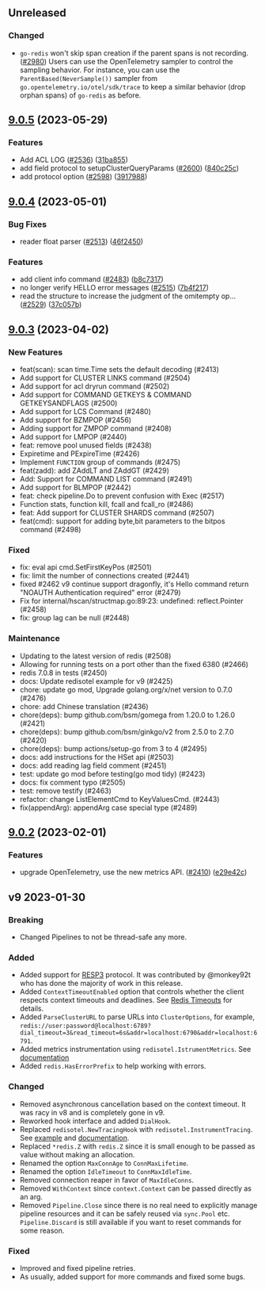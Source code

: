 ## Unreleased

### Changed

* `go-redis` won't skip span creation if the parent spans is not recording. ([#2980](https://github.com/DovudR/go-redis/issues/2980))
  Users can use the OpenTelemetry sampler to control the sampling behavior.
  For instance, you can use the `ParentBased(NeverSample())` sampler from `go.opentelemetry.io/otel/sdk/trace` to keep
  a similar behavior (drop orphan spans) of `go-redis` as before.

## [9.0.5](https://github.com/DovudR/go-redis/compare/v9.0.4...v9.0.5) (2023-05-29)


### Features

* Add ACL LOG ([#2536](https://github.com/DovudR/go-redis/issues/2536)) ([31ba855](https://github.com/DovudR/go-redis/commit/31ba855ddebc38fbcc69a75d9d4fb769417cf602))
* add field protocol to setupClusterQueryParams ([#2600](https://github.com/DovudR/go-redis/issues/2600)) ([840c25c](https://github.com/DovudR/go-redis/commit/840c25cb6f320501886a82a5e75f47b491e46fbe))
* add protocol option ([#2598](https://github.com/DovudR/go-redis/issues/2598)) ([3917988](https://github.com/DovudR/go-redis/commit/391798880cfb915c4660f6c3ba63e0c1a459e2af))



## [9.0.4](https://github.com/DovudR/go-redis/compare/v9.0.3...v9.0.4) (2023-05-01)


### Bug Fixes

* reader float parser ([#2513](https://github.com/DovudR/go-redis/issues/2513)) ([46f2450](https://github.com/DovudR/go-redis/commit/46f245075e6e3a8bd8471f9ca67ea95fd675e241))


### Features

* add client info command ([#2483](https://github.com/DovudR/go-redis/issues/2483)) ([b8c7317](https://github.com/DovudR/go-redis/commit/b8c7317cc6af444603731f7017c602347c0ba61e))
* no longer verify HELLO error messages ([#2515](https://github.com/DovudR/go-redis/issues/2515)) ([7b4f217](https://github.com/DovudR/go-redis/commit/7b4f2179cb5dba3d3c6b0c6f10db52b837c912c8))
* read the structure to increase the judgment of the omitempty op… ([#2529](https://github.com/DovudR/go-redis/issues/2529)) ([37c057b](https://github.com/DovudR/go-redis/commit/37c057b8e597c5e8a0e372337f6a8ad27f6030af))



## [9.0.3](https://github.com/DovudR/go-redis/compare/v9.0.2...v9.0.3) (2023-04-02)

### New Features

- feat(scan): scan time.Time sets the default decoding (#2413)
- Add support for CLUSTER LINKS command (#2504)
- Add support for acl dryrun command (#2502)
- Add support for COMMAND GETKEYS & COMMAND GETKEYSANDFLAGS (#2500)
- Add support for LCS Command (#2480)
- Add support for BZMPOP (#2456)
- Adding support for ZMPOP command (#2408)
- Add support for LMPOP (#2440)
- feat: remove pool unused fields (#2438)
- Expiretime and PExpireTime (#2426)
- Implement `FUNCTION` group of commands (#2475)
- feat(zadd): add ZAddLT and ZAddGT (#2429)
- Add: Support for COMMAND LIST command (#2491)
- Add support for BLMPOP (#2442)
- feat: check pipeline.Do to prevent confusion with Exec (#2517)
- Function stats, function kill, fcall and fcall_ro (#2486)
- feat: Add support for CLUSTER SHARDS command (#2507)
- feat(cmd): support for adding byte,bit parameters to the bitpos command (#2498)

### Fixed

- fix: eval api cmd.SetFirstKeyPos (#2501)
- fix: limit the number of connections created (#2441)
- fixed #2462  v9 continue support dragonfly,  it's Hello command return "NOAUTH Authentication required" error (#2479)
- Fix for internal/hscan/structmap.go:89:23: undefined: reflect.Pointer (#2458)
- fix: group lag can be null (#2448)

### Maintenance

- Updating to the latest version of redis (#2508)
- Allowing for running tests on a port other than the fixed 6380 (#2466)
- redis 7.0.8 in tests (#2450)
- docs: Update redisotel example for v9 (#2425)
- chore: update go mod, Upgrade golang.org/x/net version to 0.7.0 (#2476)
- chore: add Chinese translation (#2436)
- chore(deps): bump github.com/bsm/gomega from 1.20.0 to 1.26.0 (#2421)
- chore(deps): bump github.com/bsm/ginkgo/v2 from 2.5.0 to 2.7.0 (#2420)
- chore(deps): bump actions/setup-go from 3 to 4 (#2495)
- docs: add instructions for the HSet api (#2503)
- docs: add reading lag field comment (#2451)
- test: update go mod before testing(go mod tidy) (#2423)
- docs: fix comment typo (#2505)
- test: remove testify (#2463)
- refactor: change ListElementCmd to KeyValuesCmd. (#2443)
- fix(appendArg): appendArg case special type (#2489)

## [9.0.2](https://github.com/DovudR/go-redis/compare/v9.0.1...v9.0.2) (2023-02-01)

### Features

* upgrade OpenTelemetry, use the new metrics API. ([#2410](https://github.com/DovudR/go-redis/issues/2410)) ([e29e42c](https://github.com/DovudR/go-redis/commit/e29e42cde2755ab910d04185025dc43ce6f59c65))

## v9 2023-01-30

### Breaking

- Changed Pipelines to not be thread-safe any more.

### Added

- Added support for [RESP3](https://github.com/antirez/RESP3/blob/master/spec.md) protocol. It was
  contributed by @monkey92t who has done the majority of work in this release.
- Added `ContextTimeoutEnabled` option that controls whether the client respects context timeouts
  and deadlines. See
  [Redis Timeouts](https://redis.uptrace.dev/guide/go-redis-debugging.html#timeouts) for details.
- Added `ParseClusterURL` to parse URLs into `ClusterOptions`, for example,
  `redis://user:password@localhost:6789?dial_timeout=3&read_timeout=6s&addr=localhost:6790&addr=localhost:6791`.
- Added metrics instrumentation using `redisotel.IstrumentMetrics`. See
  [documentation](https://redis.uptrace.dev/guide/go-redis-monitoring.html)
- Added `redis.HasErrorPrefix` to help working with errors.

### Changed

- Removed asynchronous cancellation based on the context timeout. It was racy in v8 and is
  completely gone in v9.
- Reworked hook interface and added `DialHook`.
- Replaced `redisotel.NewTracingHook` with `redisotel.InstrumentTracing`. See
  [example](example/otel) and
  [documentation](https://redis.uptrace.dev/guide/go-redis-monitoring.html).
- Replaced `*redis.Z` with `redis.Z` since it is small enough to be passed as value without making
  an allocation.
- Renamed the option `MaxConnAge` to `ConnMaxLifetime`.
- Renamed the option `IdleTimeout` to `ConnMaxIdleTime`.
- Removed connection reaper in favor of `MaxIdleConns`.
- Removed `WithContext` since `context.Context` can be passed directly as an arg.
- Removed `Pipeline.Close` since there is no real need to explicitly manage pipeline resources and
  it can be safely reused via `sync.Pool` etc. `Pipeline.Discard` is still available if you want to
  reset commands for some reason.

### Fixed

- Improved and fixed pipeline retries.
- As usually, added support for more commands and fixed some bugs.
